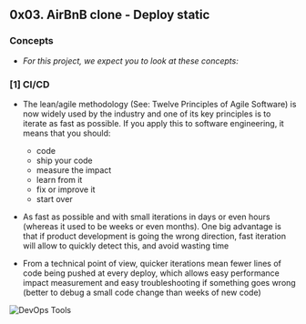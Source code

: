 ## 0x03. AirBnB clone - Deploy static

### Concepts

* _For this project, we expect you to look at these concepts:_

### [1] CI/CD

* The lean/agile methodology (See: Twelve Principles of Agile Software) is now widely used by the industry and one of its key principles is to iterate as fast as possible. If you apply this to software engineering, it means that you should:

	- code
	- ship your code
	- measure the impact
	- learn from it
	- fix or improve it
	- start over

* As fast as possible and with small iterations in days or even hours (whereas it used to be weeks or even months). One big advantage is that if product development is going the wrong direction, fast iteration will allow to quickly detect this, and avoid wasting time

* From a technical point of view, quicker iterations mean fewer lines of code being pushed at every deploy, which allows easy performance impact measurement and easy troubleshooting if something goes wrong (better to debug a small code change than weeks of new code)

![DevOps Tools]()
